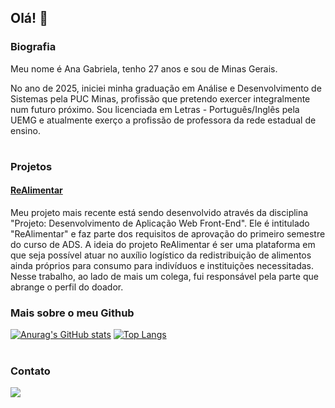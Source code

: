 ## Olá! 👋

### Biografia
Meu nome é Ana Gabriela, tenho 27 anos e sou de Minas Gerais. </br>

No ano de 2025, iniciei minha graduação em Análise e Desenvolvimento de Sistemas pela PUC Minas, profissão que pretendo exercer integralmente num futuro próximo. Sou licenciada em Letras - Português/Inglês pela UEMG e atualmente exerço a profissão de professora da rede estadual de ensino.

#

### Projetos

#### [ReAlimentar](https://github.com/ICEI-PUC-Minas-PMV-ADS/pmv-ads-2025-1-e1-proj-web-t12-pmv-ads-2025-1-e1-proj-realimentar)
Meu projeto mais recente está sendo desenvolvido através da disciplina "Projeto: Desenvolvimento de Aplicação Web Front-End". Ele é intitulado "ReAlimentar" e faz parte dos requisitos de aprovação do primeiro semestre do curso de ADS. A ideia do projeto ReAlimentar é ser uma plataforma em que seja possível atuar no auxílio logístico da redistribuição de alimentos ainda próprios para consumo para indivíduos e instituições necessitadas. Nesse trabalho, ao lado de mais um colega, fui responsável pela parte que abrange o perfil do doador.



<!-- Atualmente exerço uma outra profissão, mas pretendo iniciar uma transição de carreira num futuro próximo. Meu objetivo é conseguir me inserir na área aos poucos até finalmente migrar por completo.</br>
No ano de 2025, iniciei minha segunda graduação: Análise e Desenvolvimento de Sistemas na PUC Minas.
# -->

<!-- ### Habilidades
O que estou estudando atualmente: </br>
![swift](https://img.shields.io/badge/Python-FFD43B?style=for-the-badge&logo=python&logoColor=blue)
![swift](https://img.shields.io/badge/HTML5-E34F26?style=for-the-badge&logo=html5&logoColor=white)
![swift](https://img.shields.io/badge/CSS3-1572B6?style=for-the-badge&logo=css3&logoColor=white) </br>
</br>
O que pretendo estudar em seguida: </br>
JS, PHP e outros.
# -->


### Mais sobre o meu Github
[![Anurag's GitHub stats](https://github-readme-stats.vercel.app/api?username=anagfc&theme=dark)](https://github.com/anuraghazra/github-readme-stats)
[![Top Langs](https://github-readme-stats-git-masterrstaa-rickstaa.vercel.app/api/top-langs/?username=anagfc&theme=dark)](https://github.com/anuraghazra/github-readme-stats)
#

<!--
### Projetos
[![Readme Card](https://github-readme-stats.vercel.app/api/pin/?username=anagfc&repo=anagfc.github.io)](https://github.com/anuraghazra/github-readme-stats)
#
-->

### Contato
[<img src="https://img.shields.io/badge/LinkedIn-0077B5?style=for-the-badge&logo=linkedin&logoColor=white">](https://www.linkedin.com/in/ana-gabriela-fonseca-chaves/)
#
<!--
**anagfc/anagfc** is a ✨ _special_ ✨ repository because its `README.md` (this file) appears on your GitHub profile.

Here are some ideas to get you started:

- 🔭 I’m currently working on ...
- 🌱 I’m currently learning ...
- 👯 I’m looking to collaborate on ...
- 🤔 I’m looking for help with ...
- 💬 Ask me about ...
- 📫 How to reach me: ...
- 😄 Pronouns: ...
- ⚡ Fun fact: ...

Badges: https://github.com/alexandresanlim/Badges4-README.md-Profile/blob/master/README.md
Status: https://github.com/anuraghazra/github-readme-stats#github-stats-card
-->
